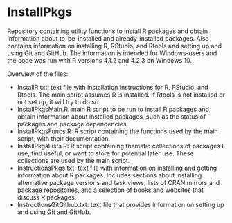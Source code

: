 # InstallPkgs

Repository containing utility functions to install R packages and obtain
information about to-be-installed and already-installed packages. Also contains
information on installing R, RStudio, and Rtools and setting up and using Git
and GitHub. The information is intended for Windows-users and the code was run
with R versions 4.1.2 and 4.2.3 on Windows 10.

Overview of the files:

- InstallR.txt: text file with installation instructions for R, RStudio, and
  Rtools. The main script assumes R is installed. If Rtools is not installed or
  not set up, it will try to do so.
- InstallPkgsMain.R: main R script to be run to install R packages and obtain
  information about installed packages, such as the status of packages and
  package dependencies.
- InstallPkgsFuncs.R: R script containing the functions used by the main script,
  with their documentation.
- InstallPkgsLists.R: R script containing thematic collections of packages I
  use, find useful, or want to store for potential later use. These collections
  are used by the main script.
- InstructionsPkgs.txt: text file with information on installing and getting
  information about R packages. Includes sections about installing alternative
  package versions and task views, lists of CRAN mirrors and package
  repositories, and a selection of books and websites that discuss R packages.
- InstructionsGitGithub.txt: text file that provides information on setting up
  and using Git and GitHub.
